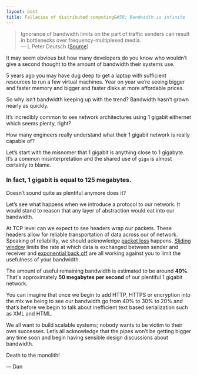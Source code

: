 ```yaml
---
layout: post
title: Fallacies of distributed computing&#58; Bandwidth is infinite
---
```


> Ignorance of bandwidth limits on the part of traffic senders can result in bottlenecks over frequency-multiplexed media. <br>
> &mdash; L Peter Deutsch ([Source](https://en.wikipedia.org/wiki/Fallacies_of_distributed_computing))

It may seem obvious but how many developers do you know who wouldn’t give a second thought to the amount of bandwidth their systems use.

5 years ago you may have dug deep to get a laptop with sufficient resources to run a few virtual machines.
Year on year we’re seeing bigger and faster memory and bigger and faster disks at more affordable prices.

So why isn’t bandwidth keeping up with the trend? Bandwidth hasn’t grown nearly as quickly.

It’s incredibly common to see network architectures using 1 gigabit eithernet which seems plenty, right?

How many engineers really understand what their 1 gigabit network is really capable of?

Let’s start with the misnomer that 1 gigabit is anything close to 1 gigabyte.
It’s a common misinterpretation and the shared use of `giga` is almost certainly to blame. 

### In fact, 1 gigabit is equal to 125 megabytes. ###

Doesn’t sound quite as plentiful anymore does it?

Let’s see what happens when we introduce a protocol to our network. It would stand to reason that any layer of abstraction would eat into our bandwidth.

At TCP level can we expect to see headers wrap our packets.
These headers allow for reliable transportation of data across our of network.
Speaking of reliability, we should acknowledge [packet loss](https://en.wikipedia.org/wiki/Packet_loss) happens.
[Sliding window](https://en.wikipedia.org/wiki/Sliding_window_protocol) limits the rate at which data is exchanged between sender and receiver and [exponential back off](https://en.wikipedia.org/wiki/Exponential_backoff) are all working against you to limit the usefulness of your bandwidth.

The amount of useful remaining bandwidth is estimated to be around **40%**.
That's approximately **50 megabytes per second** of our plentiful 1 gigabit network.

You can imagine that once we begin to add HTTP, HTTPS or encryption into the mix we being to see our bandwidth go from 40% to 30% to 20% and that’s before we begin to talk about inefficient text based serialization such as XML and HTML.

We all want to build scalable systems; nobody wants to be victim to their own successes.
Let’s all acknowledge that the pipes won’t be getting bigger any time soon and begin having sensible design discussions about bandwidth.

Death to the monolith!

&mdash; Dan